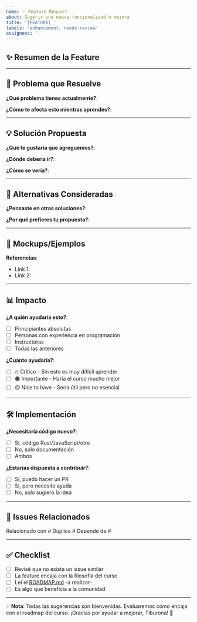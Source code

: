 ```yaml
---
name: ✨ Feature Request
about: Sugerir una nueva funcionalidad o mejora
title: '[FEATURE] '
labels: 'enhancement, needs-review'
assignees: ''
---
```


## ✨ Resumen de la Feature

<!-- Describe en 1-2 líneas qué quieres agregar -->

---

## 🎯 Problema que Resuelve

**¿Qué problema tienes actualmente?**:
<!-- Ejemplo: "Es difícil entender trustlines sin un diagrama visual" -->

**¿Cómo te afecta esto mientras aprendes?**:
<!-- Ejemplo: "Pierdo tiempo buscando explicaciones en otros lados" -->

---

## 💡 Solución Propuesta

**¿Qué te gustaría que agreguemos?**:
<!-- Describe tu idea en detalle -->

**¿Dónde debería ir?**:
<!-- Ejemplo: "En Semana 3, Clase 6, después de la sección de Assets" -->

**¿Cómo se vería?**:
<!-- Si es visual, describe o haz un sketch -->

---

## 🔄 Alternativas Consideradas

**¿Pensaste en otras soluciones?**:
<!-- ¿Qué más podría funcionar? -->

**¿Por qué prefieres tu propuesta?**:


---

## 🎨 Mockups/Ejemplos

<!-- Si tienes, agrega imágenes, diagramas o links de referencia -->

**Referencias**:
- Link 1: 
- Link 2: 

---

## 📊 Impacto

**¿A quién ayudaría esto?**:
- [ ] Principiantes absolutas
- [ ] Personas con experiencia en programación
- [ ] Instructoras
- [ ] Todas las anteriores

**¿Cuánto ayudaría?**:
- [ ] 🔥 Crítico - Sin esto es muy difícil aprender
- [ ] 🟠 Importante - Haría el curso mucho mejor
- [ ] 🟡 Nice to have - Sería útil pero no esencial

---

## 🛠️ Implementación

**¿Necesitaría código nuevo?**:
- [ ] Sí, código Rust/JavaScript/otro
- [ ] No, solo documentación
- [ ] Ambos

**¿Estarías dispuesta a contribuir?**:
- [ ] Sí, puedo hacer un PR
- [ ] Sí, pero necesito ayuda
- [ ] No, solo sugiero la idea

---

## 🔗 Issues Relacionados

<!-- ¿Hay otros issues relacionados? -->

Relacionado con #
Duplica #
Depende de #

---

## ✅ Checklist

- [ ] Revisé que no exista un issue similar
- [ ] La feature encaja con la filosofía del curso
- [ ] Leí el [ROADMAP.md](../../ROADMAP.md) -a realizar-
- [ ] Es algo que beneficia a la comunidad

---

💡 **Nota**: Todas las sugerencias son bienvenidas. Evaluaremos cómo encaja con el roadmap del curso. ¡Gracias por ayudar a mejorar, Tiburona! 🦈